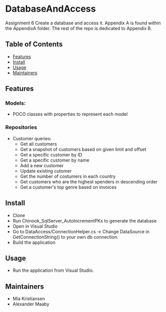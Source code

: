 # DatabaseAndAccess

Assignment 6
Create a database and access it.
Appendix A is found within the AppendixA folder.
The rest of the repo is dedicated to Appendix B.

## Table of Contents
- [Features](#features)
- [Install](#install)
- [Usage](#usage)
- [Maintainers](#maintainers)

## Features

### Models:
- POCO classes with properties to represent each model

### Repositories
- Customer queries:
    - Get all customers
    - Get a snapshot of customers based on given limit and offset
    - Get a specific customer by ID
    - Get a specific customer by name
    - Add a new customer
    - Update existing cutomer
    - Get the number of costumers in each country
    - Get customers who are the highest spenders in descending order
    - Get a customer's top genre based on invoices

## Install
- Clone 
- Run Chinook_SqlServer_AutoIncrementPKs to generate the database
- Open in Visual Studio
- Go to DataAccess/ConnectionHelper.cs -> Change DataSource in GetConnectionString() to your own db connection.
- Build the application

## Usage
- Run the application from Visual Studio.

## Maintainers
- Mia Kristiansen
- Alexander Maaby
